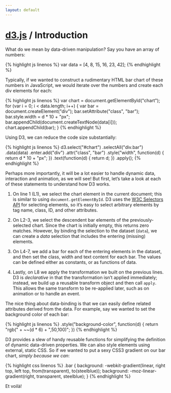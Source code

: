 ```yaml
---
layout: default
---
```


# [d3.js](/) / Introduction

What do we mean by data-driven manipulation? Say you have an array of numbers:

{% highlight js linenos %}
var data = [4, 8, 15, 16, 23, 42];
{% endhighlight %}

Typically, if we wanted to construct a rudimentary HTML bar chart of these
numbers in JavaScript, we would iterate over the numbers and create each div
elements for each:

{% highlight js linenos %}
var chart = document.getElementById("chart");
for (var i = 0; i < data.length; i++) {
  var bar = document.createElement("div");
  bar.setAttribute("class", "bar");
  bar.style.width = d * 10 + "px";
  bar.appendChild(document.createTextNode(data[i]));
  chart.appendChild(bar);
}
{% endhighlight %}

Using D3, we can reduce the code size substantially:

{% highlight js linenos %}
d3.select("#chart")
  .selectAll("div.bar")
    .data(data)
  .enter.add("div")
    .attr("class", "bar")
    .style("width", function(d) { return d * 10 + "px"; })
    .text(function(d) { return d; })
  .apply();
{% endhighlight %}

Perhaps more importantly, it will be a lot easier to handle dynamic data,
interaction and animation, as we will see! But first, let&rsquo;s take a look at
each of these statements to understand how D3 works.

1. On line 1 (L1), we select the chart element in the current document; this is
   similar to using `document.getElementById`. D3 uses the [W3C Selectors
   API](http://www.w3.org/TR/selectors-api/) for selecting elements, so
   it&rsquo;s easy to select arbitrary elements by tag name, class, ID, and
   other attributes.

2. On L2-3, we select the descendent bar elements of the previously-selected
   chart. Since the chart is initially empty, this returns zero matches.
   However, by binding the selection to the dataset (`data`), we can create a
   _data_ selection that includes the entering (missing) elements.

3. On L4-7, we add a bar for each of the entering elements in the dataset, and
   then set the class, width and text content for each bar. The values can be
   defined either as constants, or as functions of data.

5. Lastly, on L8 we apply the transformation we built on the previous lines. D3
   is _declarative_ in that the transformation isn&rsquo;t applied immediately;
   instead, we build up a reusable transform object and then call `apply`. This
   allows the same transform to be re-applied later, such as on animation or to
   handle an event.

The nice thing about data-binding is that we can easily define related
attributes derived from the data. For example, say we wanted to set the
background color of each bar:

{% highlight js linenos %}
    .style("background-color", function(d) { return "rgb(" + ~~(d * 6) + ",50,100)"; })
{% endhighlight %}

D3 provides a slew of handy reusable functions for simplifying the definition of
dynamic data-driven properties. We can also style elements using external,
static CSS. So if we wanted to put a sexy CSS3 gradient on our bar chart,
_simply because we can_:

{% highlight css linenos %}
.bar {
  background: -webkit-gradient(linear, right top, left top, from(transparent), to(steelblue));
  background: -moz-linear-gradient(right, transparent, steelblue);
}
{% endhighlight %}

<style type="text/css">
.bar {
  text-align: right;
  font: 10px sans-serif;
  padding: 4px;
  margin: 1px;
  color: white;
  background: -webkit-gradient(linear, right top, left top, from(transparent), to(steelblue));
  background: -moz-linear-gradient(right, transparent, steelblue);
}
</style>

Et voil&agrave;!

<div id="chart-1">
</div>

<script type="text/javascript">
d3.select("#chart-1")
  .selectAll("div.bar")
    .data([4, 8, 15, 16, 23, 42])
  .enter.add("div")
    .attr("class", "bar")
    .style("width", function(d) { return d * 10 + "px"; })
    .style("background-color", function(d) { return "rgb(" + ~~(d * 6) + ",50,100)"; })
    .text(function(d) { return d; })
  .apply();
</script>
